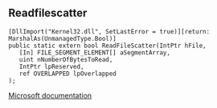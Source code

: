 ## Readfilescatter

```
[DllImport("Kernel32.dll", SetLastError = true)][return: MarshalAs(UnmanagedType.Bool)]
public static extern bool ReadFileScatter(IntPtr hFile,
   [In] FILE_SEGMENT_ELEMENT[] aSegmentArray,
   uint nNumberOfBytesToRead,
   IntPtr lpReserved,
   ref OVERLAPPED lpOverlapped
);
```

[Microsoft documentation](https://docs.microsoft.com/en-us/windows/win32/api/fileapi/nf-fileapi-readfilescatter)

